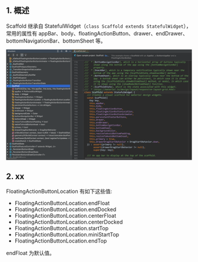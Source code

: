 ## 1. 概述

Scaffold 继承自 StatefulWidget（`class Scaffold extends StatefulWidget`），常用的属性有 appBar、body、floatingActionButton、drawer、endDrawer、bottomNavigationBar、bottomSheet 等。

![](../images/ch2/Scaffold-class.png)

## 2. xx



FloatingActionButtonLocation 有如下这些值:

* FloatingActionButtonLocation.endFloat
* FloatingActionButtonLocation.endDocked
* FloatingActionButtonLocation.centerFloat
* FloatingActionButtonLocation.centerDocked
* FloatingActionButtonLocation.startTop
* FloatingActionButtonLocation.miniStartTop
* FloatingActionButtonLocation.endTop

endFloat 为默认值。